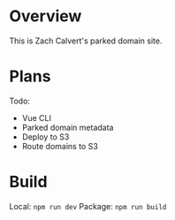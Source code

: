 # Overview

This is Zach Calvert's parked domain site.  

# Plans

Todo:
- Vue CLI
- Parked domain metadata
- Deploy to S3
- Route domains to S3

# Build

Local: ```npm run dev```
Package: ```npm run build```
